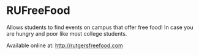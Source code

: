 RUFreeFood
==========

Allows students to find events on campus that offer free food! In case you are hungry and poor like most college students.

Available online at:
http://rutgersfreefood.com
